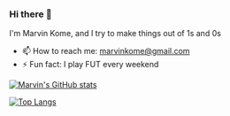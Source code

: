 ### Hi there 👋

I'm Marvin Kome, and I try to make things out of 1s and 0s

- 📫 How to reach me: marvinkome@gmail.com
- ⚡ Fun fact: I play FUT every weekend

[![Marvin's GitHub stats](https://github-readme-stats.vercel.app/api?username=marvinkome&count_private=true&show_icons=true&theme=dracula)](https://github.com/anuraghazra/github-readme-stats)

[![Top Langs](https://github-readme-stats.vercel.app/api/top-langs/?username=marvinkome&layout=compact&theme=dracula&count_private=true)](https://github.com/anuraghazra/github-readme-stats)
